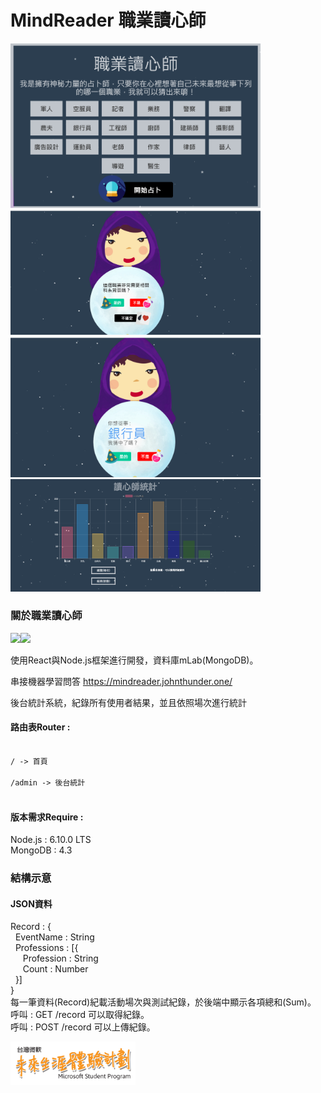 # MindReader 職業讀心師
<img src="public/img/gitdemo0.png" width="400"><br>
<img src="public/img/gitdemo1.png" width="400"><br>
<img src="public/img/gitdemo2.png" width="400"><br>
<img src="public/img/gitdemo3.png" width="400"><br>
### 關於職業讀心師
<img src="https://www.echosteg.com/images/blog/standard/nodejs_logo.png" width="200"/><img src="https://raw.githubusercontent.com/rexxars/react-hexagon/master/logo/react-hexagon.png" width="170"/><br>

使用React與Node.js框架進行開發，資料庫mLab(MongoDB)。<br>

串接機器學習問答 https://mindreader.johnthunder.one/ <br>

後台統計系統，紀錄所有使用者結果，並且依照場次進行統計<br>

#### 路由表Router : <br>
<code>
/ -> 首頁<br>
/admin -> 後台統計<br>
</code>

#### 版本需求Require : <br>
Node.js : 6.10.0 LTS<br>
MongoDB : 4.3<br>
### 結構示意
#### JSON資料<br>
Record : {<br>
&nbsp;&nbsp;EventName : String<br>
&nbsp;&nbsp;Professions : [{<br>
&nbsp;&nbsp;&nbsp;&nbsp;&nbsp;Profession : String<br>
&nbsp;&nbsp;&nbsp;&nbsp;&nbsp;Count : Number<br>
&nbsp;&nbsp;}]<br>
}<br>
每一筆資料(Record)紀載活動場次與測試紀錄，於後端中顯示各項總和(Sum)。<br>
呼叫 : GET /record 可以取得紀錄。<br>
呼叫 : POST /record 可以上傳紀錄。<br>

<img src="public/img/ms-logo.png" width="200"/>
